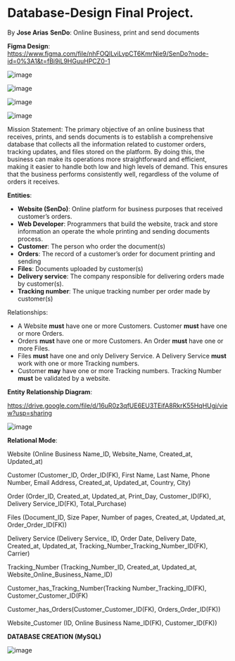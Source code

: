# Database-Design Final Project.

By **Jose Arias**
**SenDo**: Online Business, print and send documents

**Figma Design**: 
https://www.figma.com/file/nhFOQlLviLvpCT6KmrNie9/SenDo?node-id=0%3A1&t=fBi9iL9HGuuHPCZ0-1

![image](https://user-images.githubusercontent.com/115059715/230811893-52b84e4e-e1f0-477e-88ff-a6d15a9a251e.png)

![image](https://user-images.githubusercontent.com/115059715/230812047-32458c6d-85ee-47c3-b63f-de18af7e86cd.png)

![image](https://user-images.githubusercontent.com/115059715/230812101-f195d43c-fc6d-47b1-b858-35f7953bb703.png)

![image](https://user-images.githubusercontent.com/115059715/230812159-22af9598-bf01-4e4b-b211-71584cfcbbfe.png)


Mission Statement:
The primary objective of an online business that receives, prints, and sends documents is to establish a comprehensive database that collects all the information related to customer orders, tracking updates, and files stored on the platform. By doing this, the business can make its operations more straightforward and efficient, making it easier to handle both low and high levels of demand. This ensures that the business performs consistently well, regardless of the volume of orders it receives.

**Entities**:
* **Website (SenDo)**: Online platform for business purposes that received customer’s orders.
* **Web Developer**: Programmers that build the website, track and store information an operate the whole printing and sending documents process.
* **Customer**: The person who order the document(s)
* **Orders**: The record of a customer’s order for document printing and sending
* **Files**: Documents uploaded by customer(s)
* **Delivery service**: The company responsible for delivering orders made by customer(s). 
* **Tracking number**: The unique tracking number per order made by customer(s)

Relationships:

* A Website **must** have one or more Customers. Customer **must** have one or more Orders.
* Orders **must** have one or more Customers. An Order **must** have one or more Files.
* Files **must** have one and only Delivery Service. A Delivery Service **must** work with one or more Tracking numbers.
* Customer **may** have one or more Tracking numbers. Tracking Number **must** be validated by a website.

**Entity Relationship Diagram**:

https://drive.google.com/file/d/16uR0z3qfUE6EU3TEifA8RkrK55HqHUgj/view?usp=sharing

![image](https://user-images.githubusercontent.com/115059715/232168058-af91bf15-2876-4c18-b51f-2a70b895b6ff.png)

**Relational Mode**:

Website (Online Business Name_ID, Website_Name, Created_at, Updated_at)

Customer (Customer_ID, Order_ID(FK), First Name, Last Name, Phone Number, Email Address, Created_at, Updated_at, Country, City)

Order (Order_ID, Created_at, Updated_at, Print_Day, Customer_ID(FK), Delivery Service_ID(FK), Total_Purchase)

Files (Document_ID, Size Paper, Number of pages, Created_at, Updated_at, Order_Order_ID(FK))

Delivery Service (Delivery Service_ ID, Order Date, Delivery Date, Created_at, Updated_at, Tracking_Number_Tracking_Number_ID(FK), Carrier)

Tracking_Number (Tracking_Number_ID, Created_at, Updated_at, Website_Online_Business_Name_ID)

Customer_has_Tracking_Number(Tracking Number_Tracking_ID(FK), Customer_Customer_ID(FK)

Customer_has_Orders(Customer_Customer_ID(FK), Orders_Order_ID(FK))

Website_Customer (ID, Online Business Name_ID(FK), Customer_ID(FK))

**DATABASE CREATION (MySQL)**

![image](https://user-images.githubusercontent.com/115059715/232167937-74f94349-334c-45c2-bb75-d366024de589.png)





